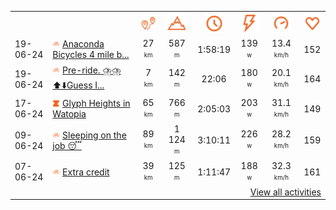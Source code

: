 <table>
    <tr>
        <th></th>
        <th></th>
        <th align="center"><img src="https://raw.githubusercontent.com/robiningelbrecht/strava-activities/master/public/distance.svg" width="30" alt="distance" title="distance"/></th>
        <th align="center"><img src="https://raw.githubusercontent.com/robiningelbrecht/strava-activities/master/public/elevation.svg" width="30" alt="elevation" title="elevation"/></th>
        <th align="center"><img src="https://raw.githubusercontent.com/robiningelbrecht/strava-activities/master/public/time.svg" width="30" alt="time" title="time"/></th>
        <th align="center"><img src="https://raw.githubusercontent.com/robiningelbrecht/strava-activities/master/public/average-watt.svg" width="30" alt="average watts" title="average watts"/></th>
        <th align="center"><img src="https://raw.githubusercontent.com/robiningelbrecht/strava-activities/master/public/average-speed.svg" width="30" alt="average speed" title="average speed"/></th>
        <th align="center"><img src="https://raw.githubusercontent.com/robiningelbrecht/strava-activities/master/public/heart-rate.svg" width="30" alt="average heart rate" title="average heart rate"/></th>
    </tr>
            <tr>
            <td>19-06-24</td>
            <td>
                <img src="https://raw.githubusercontent.com/robiningelbrecht/strava-activities/master/public/activity-ride.svg" width="12" alt="Anaconda Bicycles 4 mile basin" title="Anaconda Bicycles 4 mile basin"/>
<a href="https://www.strava.com/activities/11694437908" title="Kcal: 1137 | Gear: None ">Anaconda Bicycles 4 mile b...</a>
            </td>
            <td align="center">27 <sup><sub>km</sub></sup></td>
            <td align="center">587 <sup><sub>m</sub></sup></td>
            <td align="center">1:58:19</td>
            <td align="center">139 <sup><sub>w</sub></sup></td>
            <td align="center">13.4 <sup><sub>km/h</sub></sup></td>
            <td align="center">152</td>
        </tr>
            <tr>
            <td>19-06-24</td>
            <td>
                <img src="https://raw.githubusercontent.com/robiningelbrecht/strava-activities/master/public/activity-ride.svg" width="12" alt="Pre-ride. ⛈️⛈️ ⬆️⬇️Guess I’ll wait an hour." title="Pre-ride. ⛈️⛈️ ⬆️⬇️Guess I’ll wait an hour."/>
<a href="https://www.strava.com/activities/11693550072" title="Kcal: 275 | Gear: None ">Pre-ride. ⛈️⛈️ ⬆️⬇️Guess I...</a>
            </td>
            <td align="center">7 <sup><sub>km</sub></sup></td>
            <td align="center">142 <sup><sub>m</sub></sup></td>
            <td align="center">22:06</td>
            <td align="center">180 <sup><sub>w</sub></sup></td>
            <td align="center">20.1 <sup><sub>km/h</sub></sup></td>
            <td align="center">164</td>
        </tr>
            <tr>
            <td>17-06-24</td>
            <td>
                                <img src="https://raw.githubusercontent.com/robiningelbrecht/strava-activities/master/public/activity-virtual-ride-zwift.svg" width="12" alt="Glyph Heights in Watopia" title="Glyph Heights in Watopia"/>
<a href="https://www.strava.com/activities/11674542541" title="Kcal: 1456 | Gear: None ">Glyph Heights in Watopia</a>
            </td>
            <td align="center">65 <sup><sub>km</sub></sup></td>
            <td align="center">766 <sup><sub>m</sub></sup></td>
            <td align="center">2:05:03</td>
            <td align="center">203 <sup><sub>w</sub></sup></td>
            <td align="center">31.1 <sup><sub>km/h</sub></sup></td>
            <td align="center">149</td>
        </tr>
            <tr>
            <td>09-06-24</td>
            <td>
                <img src="https://raw.githubusercontent.com/robiningelbrecht/strava-activities/master/public/activity-ride.svg" width="12" alt="Sleeping on the job 😴" title="Sleeping on the job 😴"/>
<a href="https://www.strava.com/activities/11615005674" title="Kcal: 2857 | Gear: None ">Sleeping on the job 😴</a>
            </td>
            <td align="center">89 <sup><sub>km</sub></sup></td>
            <td align="center">1 124 <sup><sub>m</sub></sup></td>
            <td align="center">3:10:11</td>
            <td align="center">226 <sup><sub>w</sub></sup></td>
            <td align="center">28.2 <sup><sub>km/h</sub></sup></td>
            <td align="center">159</td>
        </tr>
            <tr>
            <td>07-06-24</td>
            <td>
                <img src="https://raw.githubusercontent.com/robiningelbrecht/strava-activities/master/public/activity-ride.svg" width="12" alt="Extra credit" title="Extra credit"/>
<a href="https://www.strava.com/activities/11597957850" title="Kcal: 923 | Gear: None ">Extra credit</a>
            </td>
            <td align="center">39 <sup><sub>km</sub></sup></td>
            <td align="center">125 <sup><sub>m</sub></sup></td>
            <td align="center">1:11:47</td>
            <td align="center">188 <sup><sub>w</sub></sup></td>
            <td align="center">32.3 <sup><sub>km/h</sub></sup></td>
            <td align="center">161</td>
        </tr>
                <tr>
            <td colspan="8" align="right"><a href="https://github.com/robiningelbrecht/strava-activities#activities">View all activities</a></td>
        </tr>
    </table>
